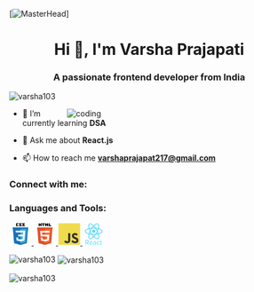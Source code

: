 [![MasterHead](https://www.pcmsit.com/wp-content/uploads/2022/05/website_Developer.gif)]
<h1 align="center">Hi 👋, I'm Varsha Prajapati</h1>
<h3 align="center">A passionate frontend developer from India</h3>

<p align="left"> <img src="https://komarev.com/ghpvc/?username=varsha103&label=Profile%20views&color=0e75b6&style=flat" alt="varsha103" /> </p>
<img src="https://cdn.dribbble.com/users/17707/screenshots/2413754/rrr.gif" alt="coding" align="right" width="400">

- 🌱 I’m currently learning **DSA**

- 💬 Ask me about **React.js**

- 📫 How to reach me **varshaprajapat217@gmail.com**



<h3 align="left">Connect with me:</h3>
<p align="left">
</p>

<h3 align="left">Languages and Tools:</h3>
<p align="left"> <a href="https://www.w3schools.com/css/" target="_blank" rel="noreferrer"> <img src="https://raw.githubusercontent.com/devicons/devicon/master/icons/css3/css3-original-wordmark.svg" alt="css3" width="40" height="40"/> </a> <a href="https://www.w3.org/html/" target="_blank" rel="noreferrer"> <img src="https://raw.githubusercontent.com/devicons/devicon/master/icons/html5/html5-original-wordmark.svg" alt="html5" width="40" height="40"/> </a> <a href="https://developer.mozilla.org/en-US/docs/Web/JavaScript" target="_blank" rel="noreferrer"> <img src="https://raw.githubusercontent.com/devicons/devicon/master/icons/javascript/javascript-original.svg" alt="javascript" width="40" height="40"/> </a> <a href="https://reactjs.org/" target="_blank" rel="noreferrer"> <img src="https://raw.githubusercontent.com/devicons/devicon/master/icons/react/react-original-wordmark.svg" alt="react" width="40" height="40"/> </a> </p>

<p><img align="left" src="https://github-readme-stats.vercel.app/api/top-langs?username=varsha103&show_icons=true&locale=en&layout=compact" alt="varsha103" /></p>

<p>&nbsp;<img align="center" src="https://github-readme-stats.vercel.app/api?username=varsha103&show_icons=true&locale=en" alt="varsha103" /></p>

<p><img align="center" src="https://github-readme-streak-stats.herokuapp.com/?user=varsha103&" alt="varsha103" /></p>
